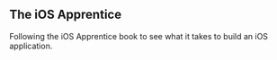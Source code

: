 ## The iOS Apprentice

Following the iOS Apprentice book to see what it takes to build an iOS application.
